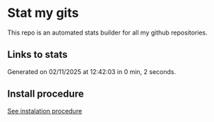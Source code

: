 # Stat my gits

This repo is an automated stats builder for all my github repositories.

## Links to stats


Generated on 02/11/2025 at 12:42:03 in 0 min, 2 seconds.

## Install procedure

[See instalation procedure](./src/install.md)
